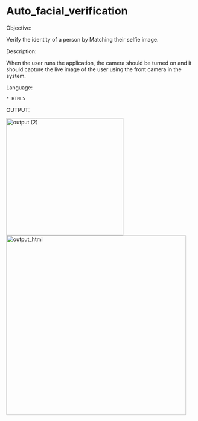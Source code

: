 # Auto_facial_verification

Objective:

   Verify the identity of a person by Matching their selfie image.

Description:
 
   When the user runs the application, the camera should be turned on and it should capture the live image of the user using the front camera in the system.

Language:

    * HTML5
    
OUTPUT:

   <img width="310" alt="output (2)" src="https://user-images.githubusercontent.com/68546370/114519992-95433280-9c5e-11eb-8d2e-da76c03de883.png">

   <img width="476" alt="output_html" src="https://user-images.githubusercontent.com/68546370/114520099-b3109780-9c5e-11eb-943b-56b0af196e0a.png">
